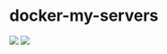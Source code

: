 # docker-my-servers
[![](https://images.microbadger.com/badges/version/bulzipke/my-servers.svg)](https://microbadger.com/images/bulzipke/my-servers) [![](https://images.microbadger.com/badges/image/bulzipke/my-servers.svg)](https://microbadger.com/images/bulzipke/my-servers)
